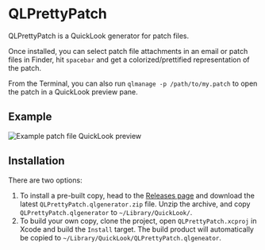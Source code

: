 QLPrettyPatch
=============

QLPrettyPatch is a QuickLook generator for patch files.

Once installed, you can select patch file attachments in an email or patch files in Finder, hit `spacebar` and get a colorized/prettified representation of the patch.

From the Terminal, you can also run `qlmanage -p /path/to/my.patch` to open the patch in a QuickLook preview pane.

Example
-------

![Example patch file QuickLook preview](https://github.com/atnan/QLPrettyPatch/raw/master/Screenshot.png)

Installation
------------

There are two options:

1. To install a pre-built copy, head to the [Releases page](https://github.com/atnan/QLPrettyPatch/releases) and download the latest `QLPrettyPatch.qlgenerator.zip` file. Unzip the archive, and copy `QLPrettyPatch.qlgenerator` to `~/Library/QuickLook/`.
2. To build your own copy, clone the project, open `QLPrettyPatch.xcproj` in Xcode and build the `Install` target. The build product will automatically be copied to `~/Library/QuickLook/QLPrettyPatch.qlgeneator`.
